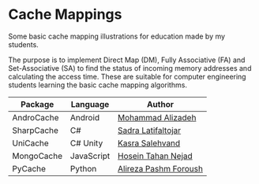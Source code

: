 # Cache Mappings
Some basic cache mapping illustrations for education made by my students.

The purpose is to implement Direct Map (DM), Fully Associative (FA) and Set-Associative (SA) to find the status of incoming memory addresses and calculating the access time. These are suitable for computer engineering students learning the basic cache mapping algorithms.


| Package  | Language  | Author  |
|---|---|---|
| AndroCache  | Android  | [Mohammad Alizadeh](https://github.com/mohammadalizadeh1179)  |
| SharpCache  | C#  | [Sadra Latifaltojar](https://github.com/sadralatif2)  |
| UniCache    | C# Unity | [Kasra Salehvand](https://github.com/theKasra) |
| MongoCache  | JavaScript | [Hosein Tahan Nejad](https://gitlab.com/unclet1999) |
| PyCache     | Python     | [Alireza Pashm Foroush](mailto:alireza1610@gmail.com) |

